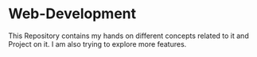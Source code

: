 # Web-Development
This Repository contains my hands on different concepts related to it and Project on it. I am also trying to explore more features.
